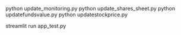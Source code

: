 python update_monitoring.py
python update_shares_sheet.py
python updatefundsvalue.py
python updatestockprice.py

streamlit run app_test.py